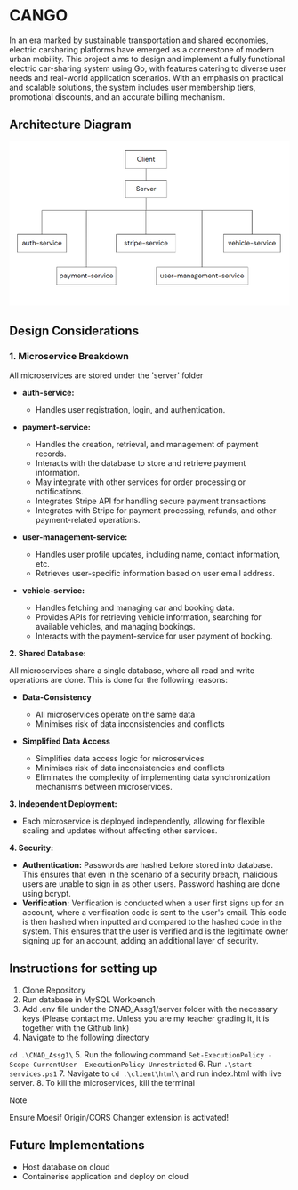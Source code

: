 # CANGO
In an era marked by sustainable transportation and shared economies, electric carsharing platforms have emerged as a cornerstone of modern urban mobility. This project aims to design and implement a fully functional electric car-sharing system using Go, with features catering to diverse user needs and real-world application scenarios. With an emphasis on practical and scalable solutions, the system includes user membership tiers, promotional discounts, and an accurate billing mechanism. 

## Architecture Diagram

 ![Updated-Architecture-Diagram](/client/images/Updated-Architecture-Diagram.png)

## Design Considerations

### **1. Microservice Breakdown**

All microservices are stored under the 'server' folder

* **auth-service:**
    * Handles user registration, login, and authentication.

* **payment-service:**
    * Handles the creation, retrieval, and management of payment records.
    * Interacts with the database to store and retrieve payment information.
    * May integrate with other services for order processing or notifications.
    * Integrates Stripe API for handling secure payment transactions
    * Integrates with Stripe for payment processing, refunds, and other payment-related operations.

* **user-management-service:**
    * Handles user profile updates, including name, contact information, etc.
    * Retrieves user-specific information based on user email address.

* **vehicle-service:**
    * Handles fetching and managing car and booking data.
    * Provides APIs for retrieving vehicle information, searching for available vehicles, and managing bookings.
    * Interacts with the payment-service for user payment of booking.


**2. Shared Database:**

All microservices share a single database, where all read and write operations are done. This is done for the following reasons:

* **Data-Consistency** 
    * All microservices operate on the same data
    * Minimises risk of data inconsistencies and conflicts 

* **Simplified Data Access** 
    * Simplifies data access logic for microservices
    * Minimises risk of data inconsistencies and conflicts
    * Eliminates the complexity of implementing data synchronization mechanisms between microservices.

**3. Independent Deployment:**
* Each microservice is deployed independently, allowing for flexible scaling and updates without affecting other services.

**4. Security:**
* **Authentication:** Passwords are hashed before stored into database. This ensures that even in the scenario of a security breach, malicious users are unable to sign in as other users. Password hashing are done using bcrypt. 
* **Verification:** Verification is conducted when a user first signs up for an account, where a verification code is sent to the user's email. This code is then hashed when inputted and compared to the hashed code in the system. This ensures that the user is verified and is the legitimate owner signing up for an account, adding an additional layer of security.

## Instructions for setting up

1. Clone Repository
2. Run database in MySQL Workbench
3. Add .env file under the CNAD_Assg1/server folder with the necessary keys (Please contact me. Unless you are my teacher grading it, it is together with the Github link)
4. Navigate to the following directory 

```cd .\CNAD_Assg1\```
5. Run the following command 
```Set-ExecutionPolicy -Scope CurrentUser -ExecutionPolicy Unrestricted```
6. Run 
```.\start-services.ps1```
7. Navigate to ```cd .\client\html\``` and run index.html with live server.
8. To kill the microservices, kill the terminal

> [!NOTE]
> Ensure Moesif Origin/CORS Changer extension is activated!

## Future Implementations

- Host database on cloud
- Containerise application and deploy on cloud